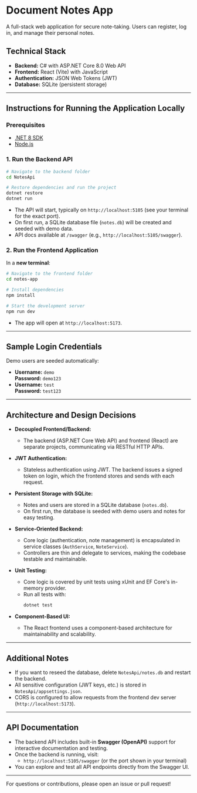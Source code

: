 # Document Notes App

A full-stack web application for secure note-taking. Users can register, log in, and manage their personal notes.

## Technical Stack

- **Backend:** C# with ASP.NET Core 8.0 Web API
- **Frontend:** React (Vite) with JavaScript
- **Authentication:** JSON Web Tokens (JWT)
- **Database:** SQLite (persistent storage)

---

## Instructions for Running the Application Locally

### Prerequisites
- [.NET 8 SDK](https://dotnet.microsoft.com/download/dotnet/8.0)
- [Node.js](https://nodejs.org/)

### 1. Run the Backend API

```bash
# Navigate to the backend folder
cd NotesApi

# Restore dependencies and run the project
dotnet restore
dotnet run
```
- The API will start, typically on `http://localhost:5105` (see your terminal for the exact port).
- On first run, a SQLite database file (`notes.db`) will be created and seeded with demo data.
- API docs available at `/swagger` (e.g., `http://localhost:5105/swagger`).

### 2. Run the Frontend Application

In a **new terminal**:

```bash
# Navigate to the frontend folder
cd notes-app

# Install dependencies
npm install

# Start the development server
npm run dev
```
- The app will open at `http://localhost:5173`.

---

## Sample Login Credentials

Demo users are seeded automatically:

- **Username:** `demo`  
  **Password:** `demo123`
- **Username:** `test`  
  **Password:** `test123`

---

## Architecture and Design Decisions

- **Decoupled Frontend/Backend:**
  - The backend (ASP.NET Core Web API) and frontend (React) are separate projects, communicating via RESTful HTTP APIs.

- **JWT Authentication:**
  - Stateless authentication using JWT. The backend issues a signed token on login, which the frontend stores and sends with each request.

- **Persistent Storage with SQLite:**
  - Notes and users are stored in a SQLite database (`notes.db`).
  - On first run, the database is seeded with demo users and notes for easy testing.

- **Service-Oriented Backend:**
  - Core logic (authentication, note management) is encapsulated in service classes (`AuthService`, `NoteService`).
  - Controllers are thin and delegate to services, making the codebase testable and maintainable.

- **Unit Testing:**
  - Core logic is covered by unit tests using xUnit and EF Core's in-memory provider.
  - Run all tests with:
    ```sh
    dotnet test
    ```

- **Component-Based UI:**
  - The React frontend uses a component-based architecture for maintainability and scalability.

---

## Additional Notes
- If you want to reseed the database, delete `NotesApi/notes.db` and restart the backend.
- All sensitive configuration (JWT keys, etc.) is stored in `NotesApi/appsettings.json`.
- CORS is configured to allow requests from the frontend dev server (`http://localhost:5173`).

---

## API Documentation

- The backend API includes built-in **Swagger (OpenAPI)** support for interactive documentation and testing.
- Once the backend is running, visit:
  - `http://localhost:5105/swagger` (or the port shown in your terminal)
- You can explore and test all API endpoints directly from the Swagger UI.

---

For questions or contributions, please open an issue or pull request!

